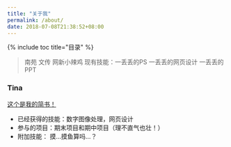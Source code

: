 ```yaml
---
title: "关于我"
permalink: /about/
date: 2018-07-08T21:38:52+08:00
---
```

{% include toc title="目录" %}
> 南苑 文传 网新小辣鸡 现有技能：一丢丢的PS 一丢丢的网页设计 一丢丢的PPT
 	
### Tina

[这个是我的简书！](https://www.jianshu.com/u/c5abbe4dfe27)
 
- 已经获得的技能：数字图像处理，网页设计
- 参与的项目：期末项目和期中项目（理不直气也壮！）
 - 附加技能： 摸…摸鱼算吗…？